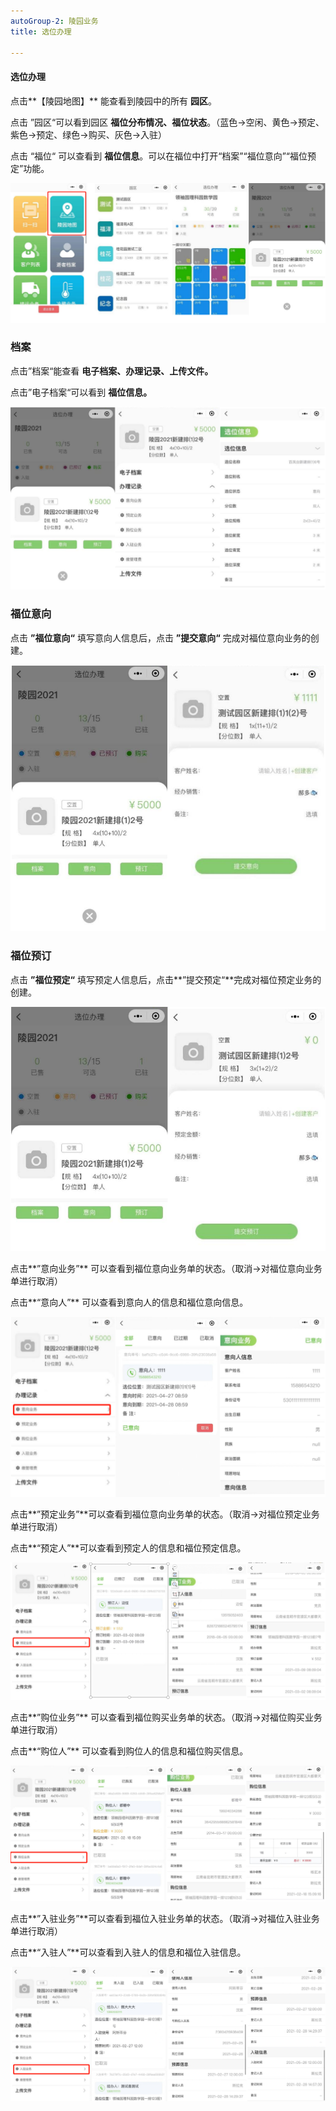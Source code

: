 ```yaml
---
autoGroup-2: 陵园业务
title: 选位办理

---
```


#### 选位办理

点击**【陵园地图】**  能查看到陵园中的所有 **园区**。

点击 ”园区“可以看到园区 **福位分布情况、福位状态**。（蓝色→空闲、黄色→预定、紫色→预定、绿色→购买、灰色→入驻）

点击 “福位“ 可以查看到 **福位信息**。可以在福位中打开“档案”“福位意向”“福位预定”功能。

![11](../../.vuepress/public/product/78.png)

### 档案

点击”档案“能查看 **电子档案、办理记录、上传文件。**

点击”电子档案“可以看到 **福位信息。**

![11](../../.vuepress/public/product/79.png)

### 福位意向

点击 **”福位意向“** 填写意向人信息后，点击 **”提交意向“** 完成对福位意向业务的创建。

![11](../../.vuepress/public/product/80.png)

### 福位预订

点击 **”福位预定“** 填写预定人信息后，点击**”提交预定“**完成对福位预定业务的创建。

![11](../../.vuepress/public/product/81.png)

点击**”意向业务”** 可以查看到福位意向业务单的状态。（取消→对福位意向业务单进行取消）

点击**“意向人”** 可以查看到意向人的信息和福位意向信息。

![11](../../.vuepress/public/product/82.png)

点击**”预定业务”**可以查看到福位意向业务单的状态。（取消→对福位预定业务单进行取消）

点击**“预定人”**可以查看到预定人的信息和福位预定信息。

![11](../../.vuepress/public/product/83.png)

点击**”购位业务”** 可以查看到福位购买业务单的状态。（取消→对福位购买业务单进行取消）

点击**“购位人”** 可以查看到购位人的信息和福位购买信息。

![11](../../.vuepress/public/product/84.png)

点击**”入驻业务”**可以查看到福位入驻业务单的状态。（取消→对福位入驻业务单进行取消）

点击**“入驻人”**可以查看到入驻人的信息和福位入驻信息。

![11](../../.vuepress/public/product/85.png)

